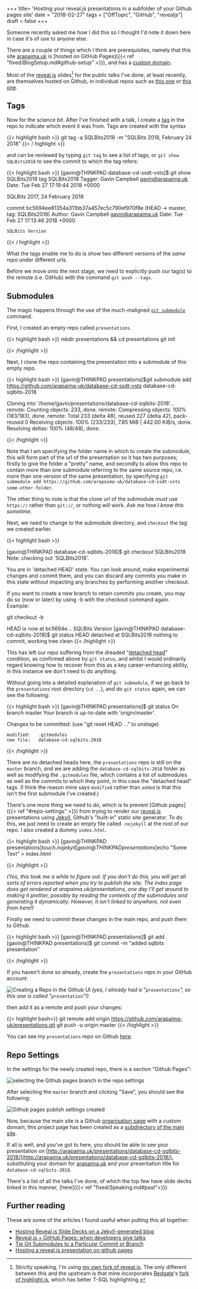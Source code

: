 +++
title=  'Hosting your reveal.js presentations in a subfolder of your Github pages site'
date =  "2018-02-27"
tags = ["OffTopic", "GitHub", "revealjs"]
draft = false
+++

Someone recently asked me how I did this so I thought I'd note it down here in case it's of use to anyone else.

There are a couple of things which I think are prerequisites, namely that this site [arapaima.uk](http://arapaima.uk) is [hosted on GitHub Pages]({{< ref "fixed/BlogSetup.md#github-setup" >}}), and has a [custom domain](https://help.github.com/articles/using-a-custom-domain-with-github-pages/).

Most of the [reveal.js](https://revealjs.com) slides[^*] for the public talks I've done, at least recently, are themselves hosted on Github, in individual repos such as [this one](https://github.com/arapaima-uk/slides-tsqlt-groupby) or [this one](https://github.com/arapaima-uk/database-cd-ssdt-vsts).

## Tags

Now for the science bit. After I've finished with a talk, I create a [tag](https://git-scm.com/book/en/v2/Git-Basics-Tagging) in the repo to indicate which event it was from. Tags are created with the syntax

{{< highlight bash >}}
git tag -a SQLBits2018 -m "SQLBits 2018, February 24 2018"
{{< / highlight >}}

and can be reviewed by typing `git tag` to see a list of tags, or `git show SQLBits2018` to see the commit to which the tag refers:

{{< highlight bash >}}
[gavin@THINKPAD database-cd-ssdt-vsts]$ git show SQLBits2018 
tag SQLBits2018
Tagger: Gavin Campbell <gavin@arapaima.uk>
Date:   Tue Feb 27 17:19:44 2018 +0000

SQLBits 2017, 24 February 2018

commit bc5694ee81354a311bb37a457ec5c790ef970f8e (HEAD -> master, tag: SQLBits2018)
Author: Gavin Campbell <gavin@arapaima.uk>
Date:   Tue Feb 27 17:13:46 2018 +0000

    SQLBits Version
{{< / highlight >}}

What the tags enable me to do is show two different versions of the _same repo_ under different urls.

Before we move onto the next stage, we need to explicitly push our tag(s) to the remote (i.e. GitHub) with the command `git push --tags`.

## Submodules

The magic happens through the use of the much-maligned [`git submodule`](https://git-scm.com/docs/git-submodule) command.

First, I created an empty repo called `presentations`.


{{< highlight bash >}}
mkdir presentations && cd presentations
git init

{{< /highlight >}}

Next, I clone the repo containing the presentation into a submodule of this empty repo.


{{< highlight bash >}}
[gavin@THINKPAD presentations]$git submodule add https://github.com/arapaima-uk/database-cd-ssdt-vsts database-cd-sqlbits-2018


Cloning into '/home/gavin/presentations/database-cd-sqlbits-2018'...
remote: Counting objects: 233, done.
remote: Compressing objects: 100% (183/183), done.
remote: Total 233 (delta 48), reused 227 (delta 42), pack-reused 0
Receiving objects: 100% (233/233), 7.85 MiB | 442.00 KiB/s, done.
Resolving deltas: 100% (48/48), done.

{{< /highlight >}}

Note that I am specifying the folder name in which to create the submodule, this will form part of the url of the presentation so it has two purposes; firstly to give the folder a "pretty" name, and secondly to allow this repo to contain more than one submodule referring to the same source repo, i.e. more than one version of the same presentation, by specifying `git submodule add https://github.com/arapaima-uk/database-cd-ssdt-vsts some-other-folder`. 

The other thing to note is that the clone url of the submodule *must* use `https://` rather than `git://`, or nothing will work. _Ask me how I know this sometime._

Next, we need to change to the submodule directory, and `checkout` the tag we created earlier.

{{< highlight bash >}}

[gavin@THINKPAD database-cd-sqlbits-2018]$ git checkout SQLBits2018 
Note: checking out 'SQLBits2018'.

You are in 'detached HEAD' state. You can look around, make experimental
changes and commit them, and you can discard any commits you make in this
state without impacting any branches by performing another checkout.

If you want to create a new branch to retain commits you create, you may
do so (now or later) by using -b with the checkout command again. Example:

  git checkout -b <new-branch-name>

HEAD is now at bc5694e... SQLBits Version
[gavin@THINKPAD database-cd-sqlbits-2018]$ git status
HEAD detached at SQLBits2018
nothing to commit, working tree clean
{{< /highlight >}}

This has left our repo suffering from the dreaded "[detached head](https://www.google.co.uk/search?q=git+detached+head)" condition, as confirmed above by `git status`,  and whilst I would ordinarily regard knowing how to recover from this as a key career-enhancing ability, in this instance we don't need to do anything.

Without going into a detailed explanation of `git submodule`, if we go back to the `presentations` root directory (`cd ..`), and do `git status` again, we can see the following:

{{< highlight bash >}}
[gavin@THINKPAD presentations]$ git status
On branch master
Your branch is up-to-date with 'origin/master'.

Changes to be committed:
  (use "git reset HEAD <file>..." to unstage)

	modified:   .gitmodules
	new file:   database-cd-sqlbits-2018
{{< /highlight >}}

There are no detached heads here, the `presentations` repo is still on the `master` branch, and we are adding the `database-cd-sqlbits-2018` folder as well as modifying the `.gitmodules` file, which contains a list of submodules as well as the commits to which they point, in this case the "detached head" tags. (I think the reason mine says `modified` rather than `added` is that this isn't the first submodule I've created.)

There's one more thing we need to do, which is to prevent [Github pages]({{< ref "#repo-settings" >}}) from trying to render our [reveal.js](https://revealjs.com) presentations using [Jekyll](https://jekyllrb.com/), Github's "built-in" static site generator. To do this, we just need to create an empty file called `.nojekyll` at the root of our repo. I also created a dummy `index.html`. 

{{< highlight bash >}}
[gavin@THINKPAD presentations]$touch .nojekyll
[gavin@THINKPAD presentations]$echo "<html><body>Some Text</body></html>" > index.html

{{< /highlight >}}

_(Yes, this took me a while to figure out. If you don't do this, you will get all sorts of errors reported when you try to publish the site. The index page does get rendered at arapaima.uk/presentations, one day I'll get around to making it prettier, possibly by reading the contents of the submodules and generating it dynamically. However, it isn't linked to anywhere, not even from here!)_


Finally we need to commit these changes in the main repo, and push them to Github.

{{< highlight bash >}}
[gavin@THINKPAD presentations]$ git add .
[gavin@THINKPAD presentations]$ git commit -m "added sqlbits presentation"

{{< /highlight >}}

If you haven't done so already, create the `presentations` repo in your GitHub account:

![Creating a Repo in the Github UI](https://s3-eu-west-1.amazonaws.com/aksidjenakfjg/hosting-revealjs-github-pages/createrepo.png)
_(yes, I already had a "`presentations`", so this one is called "`presentation`"!)_

 then add it as a remote and push your changes:

{{< highlight bash>}}
git remote add origin https://github.com/arapaima-uk/presentations.git
git push -u origin master
{{< /highlight >}}

You can see my `presentations` repo on Github [here](https://github.com/arapaima-uk/presentations).

## Repo Settings

In the settings for the newly created repo, there is a section "Github Pages":

![selecting the Github pages branch in the repo settings](https://s3-eu-west-1.amazonaws.com/aksidjenakfjg/hosting-revealjs-github-pages/selectmasterbranch.png)

After selecting the `master` branch and clicking "Save", you should see the following:

![Github pages publish settings created](https://s3-eu-west-1.amazonaws.com/aksidjenakfjg/hosting-revealjs-github-pages/branchselected.png)

Now, because the main site is a Github [organisation page](https://help.github.com/articles/user-organization-and-project-pages/) with a custom domain, this project page has been created as a [subdirectory of the main site](https://help.github.com/articles/custom-domain-redirects-for-github-pages-sites/).

If all is well, and you've got to here, you should be able to see your presentation on [http://arapaima.uk/presentations/database-cd-sqlbits-2018/](http://arapaima.uk/presentations/database-cd-sqlbits-2018/), substituting your domain for [arapaima.uk](http://arapaima.uk) and your presentation title for `database-cd-sqlbits-2018`.

There's a list of all the talks I've done, of which the top few have slide decks linked in this manner, [here]({{< ref "fixed/Speaking.md#past">}}).

## Further reading

These are some of the articles I found useful when putting this all together:

* [Hosting Reveal.js Slide Decks on a Jekyll-generated blog](http://jpmoral.com/blogging/2015/07/29/hosting-revealjs-slides-on-jekyll.html)
* [Reveal.js + GitHub Pages: when developers give talks](https://www.chenhuijing.com/blog/revealjs-and-github-pages/)
* [Tie Git Submodules to a Particular Commit or Branch](https://twoguysarguing.wordpress.com/2010/11/14/tie-git-submodules-to-a-particular-commit-or-branch/)
* [Hosting a reveal.js presentation on github pages](http://annaken.github.io/hosting-revealjs-presentation-github-pages)

[^*]: Strictly speaking, I'm using [my own fork of reveal.js](https://github.com/arapaima-uk/reveal.js). The only different between this and the upstream is that mine incorporates [Redgate](https://www.red-gate.com/)'s [fork of highlight.js](https://github.com/red-gate/highlight.js), which has better T-SQL highlighting.
